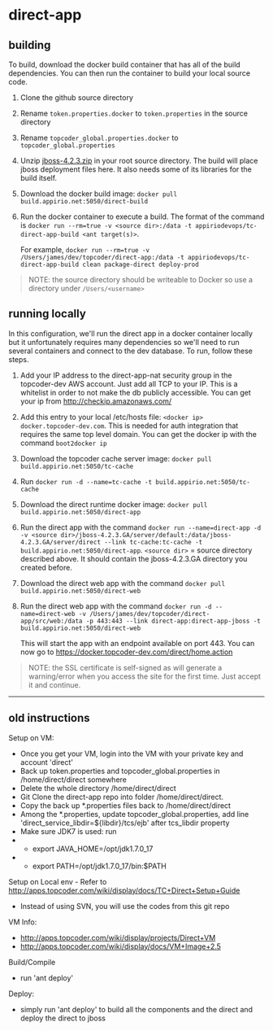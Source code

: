 direct-app
==========

## building
To build, download the docker build container that has all of the build dependencies. You can then run the container to build your local source code.

1. Clone the github source directory
2. Rename `token.properties.docker` to `token.properties` in the source directory
3. Rename `topcoder_global.properties.docker` to `topcoder_global.properties`
4. Unzip [jboss-4.2.3.zip](http://downloads.sourceforge.net/project/jboss/JBoss/JBoss-4.2.3.GA/jboss-4.2.3.GA.zip?r=http%3A%2F%2Fsourceforge.net%2Fprojects%2Fjboss%2Ffiles%2FJBoss%2FJBoss-4.2.3.GA%2F) in your root source directory. The build will place jboss deployment files here. It also needs some of its libraries for the build itself.
5. Download the docker build image: `docker pull build.appirio.net:5050/direct-build`
6. Run the docker container to execute a build. The format of the command is `docker run --rm=true -v <source dir>:/data -t appiriodevops/tc-direct-app-build <ant target(s)>`.

   For example, `docker run --rm=true -v /Users/james/dev/topcoder/direct-app:/data -t appiriodevops/tc-direct-app-build clean package-direct deploy-prod`

> NOTE: the source directory should be writeable to Docker so use a directory under `/Users/<username>`

## running locally
In this configuration, we'll run the direct app in a docker container locally but it unfortunately requires many dependencies so we'll need to run several containers and connect to the dev database. To run, follow these steps.

1. Add your IP address to the direct-app-nat security group in the topcoder-dev AWS account. Just add all TCP to your IP. This is a whitelist in order to not make the db publicly accessible. You can get your ip from http://checkip.amazonaws.com/
1. Add this entry to your local /etc/hosts file: `<docker ip> docker.topcoder-dev.com`. This is needed for auth integration that requires the same top level domain. You can get the docker ip with the command `boot2docker ip`
2. Download the topcoder cache server image: `docker pull build.appirio.net:5050/tc-cache`
2. Run `docker run -d --name=tc-cache -t build.appirio.net:5050/tc-cache`
2. Download the direct runtime docker image: `docker pull build.appirio.net:5050/direct-app`
8. Run the direct app with the command `docker run --name=direct-app -d -v <source dir>/jboss-4.2.3.GA/server/default:/data/jboss-4.2.3.GA/server/direct --link tc-cache:tc-cache -t build.appirio.net:5050/direct-app`. `<source dir>` = source directory described above. It should contain the jboss-4.2.3.GA directory you created before.
9. Download the direct web app with the command `docker pull build.appirio.net:5050/direct-web`
1. Run the direct web app with the command `docker run -d --name=direct-web -v /Users/james/dev/topcoder/direct-app/src/web:/data -p 443:443 --link direct-app:direct-app-jboss -t build.appirio.net:5050/direct-web`

   This will start the app with an endpoint available on port 443. You can now go to https://docker.topcoder-dev.com/direct/home.action

> NOTE: the SSL certificate is self-signed as will generate a warning/error when you access the site for the first time. Just accept it and continue.

---


## **old** instructions

Setup on VM:
* Once you get your VM, login into the VM with your private key and account 'direct'
* Back up token.properties and topcoder_global.properties in /home/direct/direct somewhere
* Delete the whole directory /home/direct/direct
* Git Clone the direct-app repo into folder /home/direct/direct.
* Copy the back up *.properties files back to /home/direct/direct
* Among the *.properties, update topcoder_global.properties, add line 'direct_service_libdir=${libdir}/tcs/ejb' after tcs_libdir property
* Make sure JDK7 is used: run
* + export JAVA_HOME=/opt/jdk1.7.0_17
* + export PATH=/opt/jdk1.7.0_17/bin:$PATH

Setup on Local env - Refer to http://apps.topcoder.com/wiki/display/docs/TC+Direct+Setup+Guide
* Instead of using SVN, you will use the codes from this git repo

VM Info:
* http://apps.topcoder.com/wiki/display/projects/Direct+VM
* http://apps.topcoder.com/wiki/display/docs/VM+Image+2.5

Build/Compile
* run 'ant deploy'

Deploy:
* simply run 'ant deploy' to build all the components and the direct and deploy the direct to jboss

